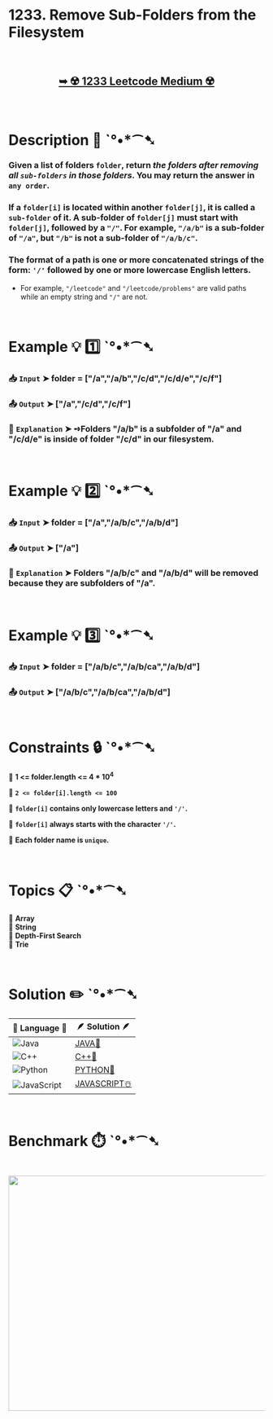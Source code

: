 # 1233. Remove Sub-Folders from the Filesystem

</br>

<h2 align="center"> 

<a href="https://leetcode.com/problems/remove-sub-folders-from-the-filesystem/description/?envType=daily-question&envId=2025-07-20"><strong>➥ ☢️ 1233 Leetcode Medium ☢️ </strong></a>
</h2>

</br>

# Description 📜 ˋ°•*⁀➷

### Given a list of folders `folder`, return *the folders after removing all `sub-folders` in those folders*. You may return the answer in `any order`.

### If a `folder[i]` is located within another `folder[j]`, it is called a `sub-folder` of it. A sub-folder of `folder[j]` must start with `folder[j]`, followed by a `"/"`. For example, `"/a/b"` is a sub-folder of `"/a"`, but `"/b"` is not a sub-folder of `"/a/b/c"`.

### The format of a path is one or more concatenated strings of the form: `'/'` followed by one or more lowercase English letters.

- For example, `"/leetcode"` and `"/leetcode/problems"` are valid paths while an empty string and `"/"` are not.

</br>

# Example 💡 1️⃣ ˋ°•*⁀➷

  ### 📥 `Input`  ➤ folder = ["/a","/a/b","/c/d","/c/d/e","/c/f"]

  ### 📤 `Output`  ➤ ["/a","/c/d","/c/f"]

  ### 🔦 `Explanation`  ➤ ➺Folders "/a/b" is a subfolder of "/a" and "/c/d/e" is inside of folder "/c/d" in our filesystem.

</br>

# Example 💡 2️⃣ ˋ°•*⁀➷

  ### 📥 `Input` ➤ folder = ["/a","/a/b/c","/a/b/d"]

  ### 📤 `Output`  ➤ ["/a"]

  ### 🔦 `Explanation` ➤  Folders "/a/b/c" and "/a/b/d" will be removed because they are subfolders of "/a".

</br>

# Example 💡 3️⃣ ˋ°•*⁀➷

  ### 📥 `Input` ➤ folder = ["/a/b/c","/a/b/ca","/a/b/d"]

  ### 📤 `Output`  ➤ ["/a/b/c","/a/b/ca","/a/b/d"]

</br>

# Constraints 🔒 ˋ°•*⁀➷

🔹 **1 <= folder.length <= 4 * 10<sup>4</sup>** </br>

🔹 **`2 <= folder[i].length <= 100`** </br>

🔹 **`folder[i]` contains only lowercase letters and `'/'`.** </br>

🔹 **`folder[i]` always starts with the character `'/'`.** </br>

🔹 **Each folder name is `unique`.** </br>

</br>

# Topics 📋 ˋ°•*⁀➷

🔸 **Array**  </br>
🔸 **String**  </br>
🔸 **Depth-First Search**  </br>
🔸 **Trie**  </br>

</br>

# Solution ✏️ ˋ°•*⁀➷

| 📒 Language 📒  | 🪶 Solution 🪶 |
| ------------- | ------------- |
|  ![Java](https://img.shields.io/badge/java-%23ED8B00.svg?style=for-the-badge&logo=openjdk&logoColor=white)  | [JAVA🍁](https://github.com/Prakhar-002/LEETCODE/blob/main/%F0%9F%8D%84%20Daily%20Challenge%202025%20%F0%9F%8D%B3/%F0%9F%94%AC%20Examine%20Thoroughly%20%F0%9F%A7%AC/07%20July%20%F0%9F%8D%B9/19%20-%2007%20-%202025%20---%201233.%20Remove%20Sub-Folders%20from%20the%20Filesystem%20%E2%98%83%EF%B8%8F%20%F0%9F%8D%81%20%F0%9F%8D%B0%20%F0%9F%8E%B2/%F0%9F%8D%81JAVA%20-%201233.%20Remove%20Sub-Folders%20from%20the%20Filesystem.java) |
|  ![C++](https://img.shields.io/badge/c++-%2300599C.svg?style=for-the-badge&logo=c%2B%2B&logoColor=white)  | [C++🎲](https://github.com/Prakhar-002/LEETCODE/blob/main/%F0%9F%8D%84%20Daily%20Challenge%202025%20%F0%9F%8D%B3/%F0%9F%94%AC%20Examine%20Thoroughly%20%F0%9F%A7%AC/07%20July%20%F0%9F%8D%B9/19%20-%2007%20-%202025%20---%201233.%20Remove%20Sub-Folders%20from%20the%20Filesystem%20%E2%98%83%EF%B8%8F%20%F0%9F%8D%81%20%F0%9F%8D%B0%20%F0%9F%8E%B2/%F0%9F%8E%B2CPP%20-%201233.%20Remove%20Sub-Folders%20from%20the%20Filesystem.cpp)  |
|  ![Python](https://img.shields.io/badge/python-3670A0?style=for-the-badge&logo=python&logoColor=ffdd54)    | [PYTHON🍰](https://github.com/Prakhar-002/LEETCODE/blob/main/%F0%9F%8D%84%20Daily%20Challenge%202025%20%F0%9F%8D%B3/%F0%9F%94%AC%20Examine%20Thoroughly%20%F0%9F%A7%AC/07%20July%20%F0%9F%8D%B9/19%20-%2007%20-%202025%20---%201233.%20Remove%20Sub-Folders%20from%20the%20Filesystem%20%E2%98%83%EF%B8%8F%20%F0%9F%8D%81%20%F0%9F%8D%B0%20%F0%9F%8E%B2/%F0%9F%8D%B0PYTHON%20-%201233.%20Remove%20Sub-Folders%20from%20the%20Filesystem.py) |
| ![JavaScript](https://img.shields.io/badge/javascript-%23323330.svg?style=for-the-badge&logo=javascript&logoColor=%23F7DF1E)   | [JAVASCRIPT☃️](https://github.com/Prakhar-002/LEETCODE/blob/main/%F0%9F%8D%84%20Daily%20Challenge%202025%20%F0%9F%8D%B3/%F0%9F%94%AC%20Examine%20Thoroughly%20%F0%9F%A7%AC/07%20July%20%F0%9F%8D%B9/19%20-%2007%20-%202025%20---%201233.%20Remove%20Sub-Folders%20from%20the%20Filesystem%20%E2%98%83%EF%B8%8F%20%F0%9F%8D%81%20%F0%9F%8D%B0%20%F0%9F%8E%B2/%E2%98%83%EF%B8%8FJAVASCRIPT%20-%201233.%20Remove%20Sub-Folders%20from%20the%20Filesystem.js) |

</br>

# Benchmark ⏱️ ˋ°•*⁀➷

<h1  align="center" >

<img src ="https://github.com/user-attachments/assets/973b5596-0af5-4e5c-b7cd-f0acdec0d99e" width = "700px" height="462px" />

</h1>

